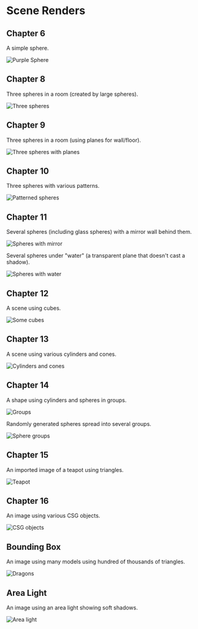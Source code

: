 # Scene Renders

## Chapter 6

A simple sphere.

![Purple Sphere](chapter6.png)

## Chapter 8

Three spheres in a room (created by large spheres).

![Three spheres](chapter8.png)

## Chapter 9

Three spheres in a room (using planes for wall/floor).

![Three spheres with planes](chapter9.png)

## Chapter 10

Three spheres with various patterns.

![Patterned spheres](chapter10.png)

## Chapter 11

Several spheres (including glass spheres) with a mirror wall behind them.

![Spheres with mirror](chapter11.png)

Several spheres under "water" (a transparent plane that doesn't cast a shadow).

![Spheres with water](chapter11-water.png)

## Chapter 12

A scene using cubes.

![Some cubes](chapter12.png)

## Chapter 13

A scene using various cylinders and cones.

![Cylinders and cones](chapter13.png)

## Chapter 14

A shape using cylinders and spheres in groups.

![Groups](chapter14.png)

Randomly generated spheres spread into several groups.

![Sphere groups](chapter14-spheres.png)

## Chapter 15

An imported image of a teapot using triangles.

![Teapot](chapter15.png)

## Chapter 16

An image using various CSG objects.

![CSG objects](chapter16.png)

## Bounding Box

An image using many models using hundred of thousands of triangles.

![Dragons](bounding-box.png)

## Area Light

An image using an area light showing soft shadows.

![Area light](area-light.png)

